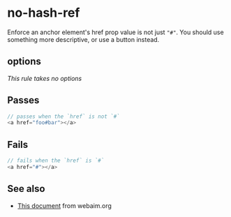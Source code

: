 # no-hash-ref

Enforce an anchor element's href prop value is not just `"#"`. You should use
something more descriptive, or use a button instead.


## options

*This rule takes no options*

## Passes

```js
// passes when the `href` is not `#`
<a href="foo#bar"></a>
```

## Fails

```js
// fails when the `href` is `#`
<a href="#"></a>
```

## See also

 - [This document](http://webaim.org/techniques/hypertext/) from webaim.org
